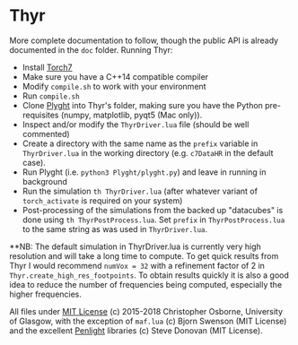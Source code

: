 # Thyr

More complete documentation to follow, though the public API is already documented in the `doc` folder.
Running Thyr:
- Install [Torch7](www.torch.ch)
- Make sure you have a C++14 compatible compiler
- Modify `compile.sh` to work with your environment
- Run `compile.sh`
- Clone [Plyght](https://github.com/Goobley/Plyght) into Thyr's folder, making sure you have the Python pre-requisites (numpy, matplotlib, pyqt5 (Mac only)).
- Inspect and/or modify the `ThyrDriver.lua` file (should be well commented)
- Create a directory with the same name as the `prefix` variable in `ThyrDriver.lua` in the working
  directory (e.g. `c7DataHR` in the default case).
- Run Plyght (i.e. `python3 Plyght/plyght.py`) and leave in running in background
- Run the simulation `th ThyrDriver.lua` (after whatever variant of `torch_activate` is required on your system)
- Post-processing of the simulations from the backed up "datacubes" is done using `th ThyrPostProcess.lua`.
  Set `prefix` in `ThyrPostProcess.lua` to the same string as was used in `ThyrDriver.lua`.

**NB: The default simulation in ThyrDriver.lua is currently very high resolution and will take a long time to compute. To get quick results from Thyr I would recommend `numVox = 32` with a refinement factor of 2 in `Thyr.create_high_res_footpoints`. To obtain results quickly it is also a good idea to reduce the number of frequencies being computed, especially the higher frequencies.

All files under [MIT License](https://opensource.org/licenses/MIT) (c) 2015-2018 Christopher Osborne, University of Glasgow, with the exception of `maf.lua` (c) Bjorn Swenson (MIT License) and the excellent [Penlight](http://stevedonovan.github.com/Penlight) libraries (c) Steve Donovan (MIT License).